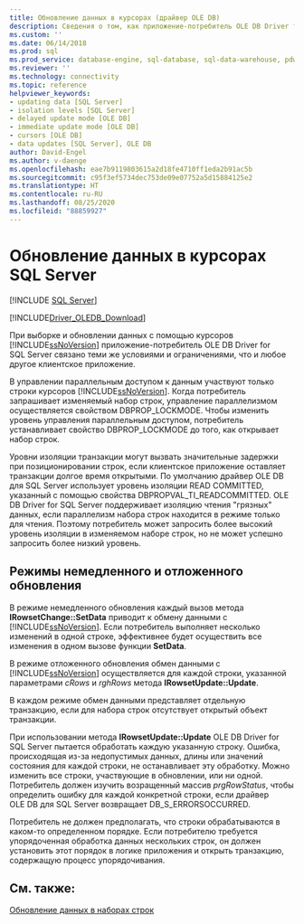 ```yaml
---
title: Обновление данных в курсорах (драйвер OLE DB)
description: Сведения о том, как приложение-потребитель OLE DB Driver for SQL Server работает с запросами в изменяемом наборе строк, используя курсоры SQL Server.
ms.custom: ''
ms.date: 06/14/2018
ms.prod: sql
ms.prod_service: database-engine, sql-database, sql-data-warehouse, pdw
ms.reviewer: ''
ms.technology: connectivity
ms.topic: reference
helpviewer_keywords:
- updating data [SQL Server]
- isolation levels [SQL Server]
- delayed update mode [OLE DB]
- immediate update mode [OLE DB]
- cursors [OLE DB]
- data updates [SQL Server], OLE DB
author: David-Engel
ms.author: v-daenge
ms.openlocfilehash: eae7b9119803615a2d18fe4710ff1eda2b91ac5b
ms.sourcegitcommit: c95f3ef5734dec753de09e07752a5d15884125e2
ms.translationtype: HT
ms.contentlocale: ru-RU
ms.lasthandoff: 08/25/2020
ms.locfileid: "88859927"
---
```

# <a name="updating-data-in-sql-server-cursors"></a>Обновление данных в курсорах SQL Server
[!INCLUDE [SQL Server](../../../includes/applies-to-version/sql-asdb-asdbmi-asa-pdw.md)]

[!INCLUDE[Driver_OLEDB_Download](../../../includes/driver_oledb_download.md)]

  При выборке и обновлении данных с помощью курсоров [!INCLUDE[ssNoVersion](../../../includes/ssnoversion-md.md)] приложение-потребитель OLE DB Driver for SQL Server связано теми же условиями и ограничениями, что и любое другое клиентское приложение.  
  
 В управлении параллельным доступом к данным участвуют только строки курсоров [!INCLUDE[ssNoVersion](../../../includes/ssnoversion-md.md)]. Когда потребитель запрашивает изменяемый набор строк, управление параллелизмом осуществляется свойством DBPROP_LOCKMODE. Чтобы изменить уровень управления параллельным доступом, потребитель устанавливает свойство DBPROP_LOCKMODE до того, как открывает набор строк.  
  
 Уровни изоляции транзакции могут вызвать значительные задержки при позиционировании строк, если клиентское приложение оставляет транзакции долгое время открытыми. По умолчанию драйвер OLE DB для SQL Server использует уровень изоляции READ COMMITTED, указанный с помощью свойства DBPROPVAL_TI_READCOMMITTED. OLE DB Driver for SQL Server поддерживает изоляцию чтения "грязных" данных, если параллелизм набора строк находится в режиме только для чтения. Поэтому потребитель может запросить более высокий уровень изоляции в изменяемом наборе строк, но не может успешно запросить более низкий уровень.  
  
## <a name="immediate-and-delayed-update-modes"></a>Режимы немедленного и отложенного обновления  
 В режиме немедленного обновления каждый вызов метода **IRowsetChange::SetData** приводит к обмену данными с [!INCLUDE[ssNoVersion](../../../includes/ssnoversion-md.md)]. Если потребитель выполняет несколько изменений в одной строке, эффективнее будет осуществить все изменения в одном вызове функции **SetData**.  
  
 В режиме отложенного обновления обмен данными с [!INCLUDE[ssNoVersion](../../../includes/ssnoversion-md.md)] осуществляется для каждой строки, указанной параметрами *cRows* и *rghRows* метода **IRowsetUpdate::Update**.  
  
 В каждом режиме обмен данными представляет отдельную транзакцию, если для набора строк отсутствует открытый объект транзакции.  
  
 При использовании метода **IRowsetUpdate::Update** OLE DB Driver for SQL Server пытается обработать каждую указанную строку. Ошибка, происходящая из-за недопустимых данных, длины или значений состояния для каждой строки, не останавливает эту обработку. Можно изменить все строки, участвующие в обновлении, или ни одной. Потребитель должен изучить возращенный массив *prgRowStatus*, чтобы определить ошибку для каждой конкретной строки, если драйвер OLE DB для SQL Server возвращает DB_S_ERRORSOCCURRED.  
  
 Потребитель не должен предполагать, что строки обрабатываются в каком-то определенном порядке. Если потребителю требуется упорядоченная обработка данных нескольких строк, он должен установить этот порядок в логике приложения и открыть транзакцию, содержащую процесс упорядочивания.  
  
## <a name="see-also"></a>См. также:  
 [Обновление данных в наборах строк](../../oledb/ole-db-rowsets/updating-data-in-rowsets.md)  
  
  

